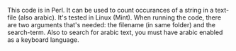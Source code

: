 This code is in Perl. It can be used to count occurances of a string in a text-file (also arabic). It's tested in Linux (Mint). When running the code, there are two arguments that's needed: the filename (in same folder) and the search-term.
Also to search for arabic text, you must have arabic enabled as a keyboard language.

